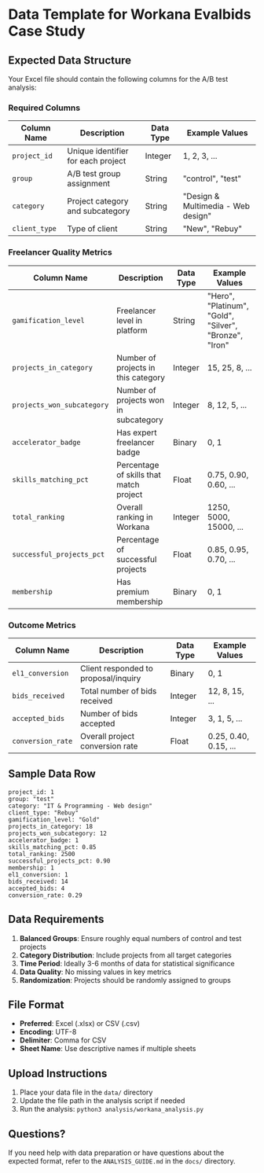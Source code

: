 # Data Template for Workana Evalbids Case Study

## Expected Data Structure

Your Excel file should contain the following columns for the A/B test analysis:

### Required Columns

| Column Name | Description | Data Type | Example Values |
|-------------|-------------|-----------|----------------|
| `project_id` | Unique identifier for each project | Integer | 1, 2, 3, ... |
| `group` | A/B test group assignment | String | "control", "test" |
| `category` | Project category and subcategory | String | "Design & Multimedia - Web design" |
| `client_type` | Type of client | String | "New", "Rebuy" |

### Freelancer Quality Metrics

| Column Name | Description | Data Type | Example Values |
|-------------|-------------|-----------|----------------|
| `gamification_level` | Freelancer level in platform | String | "Hero", "Platinum", "Gold", "Silver", "Bronze", "Iron" |
| `projects_in_category` | Number of projects in this category | Integer | 15, 25, 8, ... |
| `projects_won_subcategory` | Number of projects won in subcategory | Integer | 8, 12, 5, ... |
| `accelerator_badge` | Has expert freelancer badge | Binary | 0, 1 |
| `skills_matching_pct` | Percentage of skills that match project | Float | 0.75, 0.90, 0.60, ... |
| `total_ranking` | Overall ranking in Workana | Integer | 1250, 5000, 15000, ... |
| `successful_projects_pct` | Percentage of successful projects | Float | 0.85, 0.95, 0.70, ... |
| `membership` | Has premium membership | Binary | 0, 1 |

### Outcome Metrics

| Column Name | Description | Data Type | Example Values |
|-------------|-------------|-----------|----------------|
| `el1_conversion` | Client responded to proposal/inquiry | Binary | 0, 1 |
| `bids_received` | Total number of bids received | Integer | 12, 8, 15, ... |
| `accepted_bids` | Number of bids accepted | Integer | 3, 1, 5, ... |
| `conversion_rate` | Overall project conversion rate | Float | 0.25, 0.40, 0.15, ... |

## Sample Data Row

```
project_id: 1
group: "test"
category: "IT & Programming - Web design"
client_type: "Rebuy"
gamification_level: "Gold"
projects_in_category: 18
projects_won_subcategory: 12
accelerator_badge: 1
skills_matching_pct: 0.85
total_ranking: 2500
successful_projects_pct: 0.90
membership: 1
el1_conversion: 1
bids_received: 14
accepted_bids: 4
conversion_rate: 0.29
```

## Data Requirements

1. **Balanced Groups**: Ensure roughly equal numbers of control and test projects
2. **Category Distribution**: Include projects from all target categories
3. **Time Period**: Ideally 3-6 months of data for statistical significance
4. **Data Quality**: No missing values in key metrics
5. **Randomization**: Projects should be randomly assigned to groups

## File Format

- **Preferred**: Excel (.xlsx) or CSV (.csv)
- **Encoding**: UTF-8
- **Delimiter**: Comma for CSV
- **Sheet Name**: Use descriptive names if multiple sheets

## Upload Instructions

1. Place your data file in the `data/` directory
2. Update the file path in the analysis script if needed
3. Run the analysis: `python3 analysis/workana_analysis.py`

## Questions?

If you need help with data preparation or have questions about the expected format, refer to the `ANALYSIS_GUIDE.md` in the `docs/` directory.
